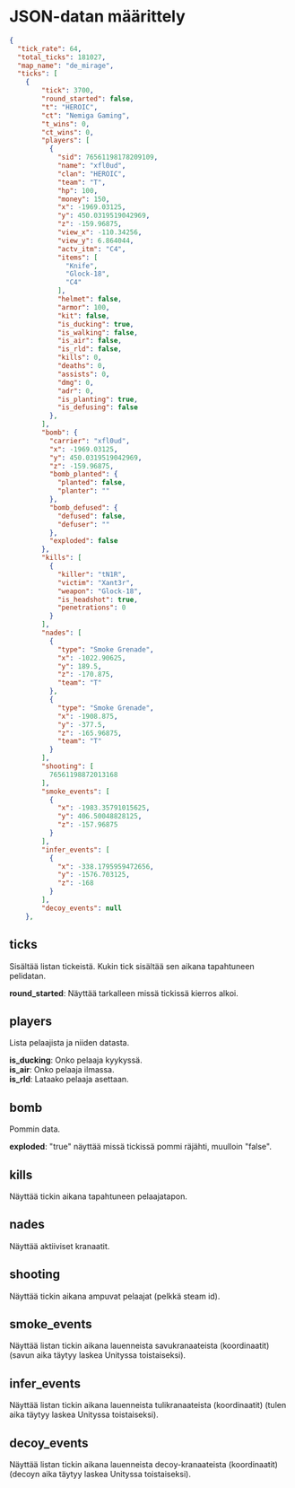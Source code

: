 # JSON-datan määrittely

```json
{
  "tick_rate": 64,
  "total_ticks": 181027,
  "map_name": "de_mirage",
  "ticks": [
    {
        "tick": 3700,
        "round_started": false,
        "t": "HEROIC",
        "ct": "Nemiga Gaming",
        "t_wins": 0,
        "ct_wins": 0,
        "players": [
          {
            "sid": 76561198178209109,
            "name": "xfl0ud",
            "clan": "HEROIC",
            "team": "T",
            "hp": 100,
            "money": 150,
            "x": -1969.03125,
            "y": 450.0319519042969,
            "z": -159.96875,
            "view_x": -110.34256,
            "view_y": 6.864044,
            "actv_itm": "C4",
            "items": [
              "Knife",
              "Glock-18",
              "C4"
            ],
            "helmet": false,
            "armor": 100,
            "kit": false,
            "is_ducking": true,
            "is_walking": false,
            "is_air": false,
            "is_rld": false,
            "kills": 0,
            "deaths": 0,
            "assists": 0,
            "dmg": 0,
            "adr": 0,
            "is_planting": true,
            "is_defusing": false
          },
        ],
        "bomb": {
          "carrier": "xfl0ud",
          "x": -1969.03125,
          "y": 450.0319519042969,
          "z": -159.96875,
          "bomb_planted": {
            "planted": false,
            "planter": ""
          },
          "bomb_defused": {
            "defused": false,
            "defuser": ""
          },
          "exploded": false
        },
        "kills": [
          {
            "killer": "tN1R",
            "victim": "Xant3r",
            "weapon": "Glock-18",
            "is_headshot": true,
            "penetrations": 0
          }
        ],
        "nades": [
          {
            "type": "Smoke Grenade",
            "x": -1022.90625,
            "y": 189.5,
            "z": -170.875,
            "team": "T"
          },
          {
            "type": "Smoke Grenade",
            "x": -1908.875,
            "y": -377.5,
            "z": -165.96875,
            "team": "T"
          }
        ],
        "shooting": [
          76561198872013168
        ],
        "smoke_events": [
          {
            "x": -1983.35791015625,
            "y": 406.50048828125,
            "z": -157.96875
          }
        ],
        "infer_events": [
          {
            "x": -338.1795959472656,
            "y": -1576.703125,
            "z": -168
          }
        ],
        "decoy_events": null
    },     
```
## ticks
Sisältää listan tickeistä. Kukin tick sisältää sen aikana tapahtuneen pelidatan. 

**round_started**: Näyttää tarkalleen missä tickissä kierros alkoi.

## players
Lista pelaajista ja niiden datasta.

**is_ducking**: Onko pelaaja kyykyssä.\
**is_air**: Onko pelaaja ilmassa.\
**is_rld**: Lataako pelaaja asettaan.

## bomb
Pommin data.

**exploded**: "true" näyttää missä tickissä pommi räjähti, muulloin "false".

## kills
Näyttää tickin aikana tapahtuneen pelaajatapon.

## nades
Näyttää aktiiviset kranaatit.

## shooting
Näyttää tickin aikana ampuvat pelaajat (pelkkä steam id).

## smoke_events
Näyttää listan tickin aikana lauenneista savukranaateista (koordinaatit) (savun aika täytyy laskea Unityssa toistaiseksi).

## infer_events
Näyttää listan tickin aikana lauenneista tulikranaateista (koordinaatit) (tulen aika täytyy laskea Unityssa toistaiseksi).

## decoy_events
Näyttää listan tickin aikana lauenneista decoy-kranaateista (koordinaatit) (decoyn aika täytyy laskea Unityssa toistaiseksi).
